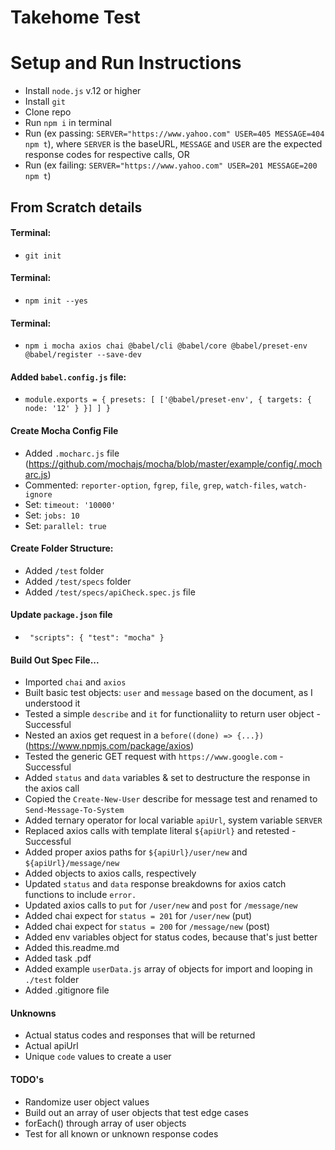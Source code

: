 # Takehome Test

# Setup and Run Instructions

- Install `node.js` v.12 or higher
- Install `git`
- Clone repo
- Run `npm i` in terminal
- Run (ex passing: `SERVER="https://www.yahoo.com" USER=405 MESSAGE=404 npm t`), where `SERVER` is the baseURL, `MESSAGE` and `USER` are the expected response codes for respective calls, OR
- Run (ex failing: `SERVER="https://www.yahoo.com" USER=201 MESSAGE=200 npm t`)

## From Scratch details

#### Terminal:

- `git init`

#### Terminal:

- `npm init --yes`

#### Terminal:

- `npm i mocha axios chai @babel/cli @babel/core @babel/preset-env @babel/register --save-dev`

#### Added `babel.config.js` file:

- `module.exports = { presets: [ ['@babel/preset-env', { targets: { node: '12' } }] ] }`

#### Create Mocha Config File

- Added `.mocharc.js` file (https://github.com/mochajs/mocha/blob/master/example/config/.mocharc.js)
- Commented: `reporter-option`, `fgrep`, `file`, `grep`, `watch-files`, `watch-ignore`
- Set: `timeout: '10000'`
- Set: `jobs: 10`
- Set: `parallel: true`

#### Create Folder Structure:

- Added `/test` folder
- Added `/test/specs` folder
- Added `/test/specs/apiCheck.spec.js` file

#### Update `package.json` file

- ` "scripts": { "test": "mocha" }`

#### Build Out Spec File...

- Imported `chai` and `axios`
- Built basic test objects: `user` and `message` based on the document, as I understood it
- Tested a simple `describe` and `it` for functionaliity to return user object - Successful
- Nested an axios get request in a `before((done) => {...})` (https://www.npmjs.com/package/axios)
- Tested the generic GET request with `https://www.google.com` - Successful
- Added `status` and `data` variables & set to destructure the response in the axios call
- Copied the `Create-New-User` describe for message test and renamed to `Send-Message-To-System`
- Added ternary operator for local variable `apiUrl`, system variable `SERVER`
- Replaced axios calls with template literal `${apiUrl}` and retested - Successful
- Added proper axios paths for `${apiUrl}/user/new` and `${apiUrl}/message/new`
- Added objects to axios calls, respectively
- Updated `status` and `data` response breakdowns for axios catch functions to include `error.`
- Updated axios calls to `put` for `/user/new` and `post` for `/message/new`
- Added chai expect for `status = 201` for `/user/new` (put)
- Added chai expect for `status = 200` for `/message/new` (post)
- Added env variables object for status codes, because that's just better
- Added this.readme.md
- Added task .pdf
- Added example `userData.js` array of objects for import and looping in `./test` folder
- Added .gitignore file

#### Unknowns

- Actual status codes and responses that will be returned
- Actual apiUrl
- Unique `code` values to create a user

#### TODO's

- Randomize user object values
- Build out an array of user objects that test edge cases
- forEach() through array of user objects
- Test for all known or unknown response codes
